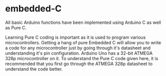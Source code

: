 # embedded-C
All basic Arduino functions have been implemented using Arduino C as well as Pure C.

Learning Pure C coding is important as it is used to program various microcontrollers. Getting a hang of pure Embedded C will allow you to write a code for any microcontroller just by going through it's datasheet and understanding it's pin configuration. Arduino Uno has a 32-bit ATMEGA 328p microcontroller on it. To understand the Pure C code given here, it is recommended that you first go through the ATMEGA 328p datasheet to understand the code better.
